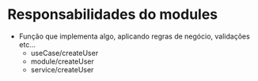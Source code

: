 # Responsabilidades do modules

* Função que implementa algo, aplicando regras de negócio, validações etc...
    * useCase/createUser
    * module/createUser
    * service/createUser